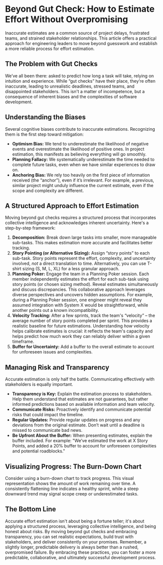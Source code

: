 # Beyond Gut Check: How to Estimate Effort Without Overpromising

Inaccurate estimates are a common source of project delays, frustrated teams, and strained stakeholder relationships. This article offers a practical approach for engineering leaders to move beyond guesswork and establish a more reliable process for effort estimation.

## The Problem with Gut Checks

We’ve all been there: asked to predict how long a task will take, relying on intuition and experience. While “gut checks” have their place, they’re often inaccurate, leading to unrealistic deadlines, stressed teams, and disappointed stakeholders. This isn't a matter of incompetence, but a consequence of inherent biases and the complexities of software development.

## Understanding the Biases

Several cognitive biases contribute to inaccurate estimations. Recognizing them is the first step toward mitigation:

*   **Optimism Bias:** We tend to underestimate the likelihood of negative events and overestimate the likelihood of positive ones. In project estimation, this manifests as believing everything will go smoothly.
*   **Planning Fallacy:** We systematically underestimate the time needed to complete future tasks, even when we have similar experiences to draw on.
*   **Anchoring Bias:** We rely too heavily on the first piece of information received (the “anchor”), even if it’s irrelevant. For example, a previous, similar project might unduly influence the current estimate, even if the scope and complexity are different.

## A Structured Approach to Effort Estimation

Moving beyond gut checks requires a structured process that incorporates collective intelligence and acknowledges inherent uncertainty. Here's a step-by-step framework:

1.  **Decomposition:** Break down large tasks into smaller, more manageable sub-tasks. This makes estimation more accurate and facilitates better tracking.
2.  **Story Pointing (or Alternative Sizing):** Assign “story points” to each sub-task. Story points represent the effort, complexity, and uncertainty involved, *not* a direct translation to time.  Alternatively, you can use T-shirt sizing (S, M, L, XL) for a less granular approach.
3.  **Planning Poker:** Engage the team in a Planning Poker session. Each member independently estimates the effort for each sub-task using story points (or chosen sizing method). Reveal estimates simultaneously and discuss discrepancies. This collaborative approach leverages diverse perspectives and uncovers hidden assumptions. For example, during a Planning Poker session, one engineer might reveal they assumed integration with System X would be straightforward, while another points out a known incompatibility.
4.  **Velocity Tracking:**  After a few sprints, track the team's “velocity” – the average number of story points completed per sprint.  This provides a realistic baseline for future estimations.  Understanding *how* velocity helps calibrate estimates is crucial: it reflects the team's capacity and helps predict how much work they can reliably deliver within a given timeframe.
5.  **Buffer for Uncertainty:** Add a buffer to the overall estimate to account for unforeseen issues and complexities. 

## Managing Risk and Transparency

Accurate estimation is only half the battle.  Communicating effectively with stakeholders is equally important.

*   **Transparency is Key:** Explain the estimation process to stakeholders. Help them understand that estimates are not guarantees, but rather informed predictions based on available information and team velocity.
*   **Communicate Risks:** Proactively identify and communicate potential risks that could impact the timeline.
*   **Regular Updates:** Provide regular updates on progress and any deviations from the original estimate. Don’t wait until a deadline is missed to communicate bad news.
*   **Be Upfront About the Buffer:** When presenting estimates, explain the buffer included. For example: "We’ve estimated the work at X Story Points, and added a 20% buffer to account for unforeseen complexities and potential roadblocks."

## Visualizing Progress: The Burn-Down Chart

Consider using a burn-down chart to track progress. This visual representation shows the amount of work remaining over time. A consistently flattening line indicates a healthy sprint, while a steep downward trend may signal scope creep or underestimated tasks.

## The Bottom Line

Accurate effort estimation isn't about being a fortune teller; it's about applying a structured process, leveraging collective intelligence, and being honest about risks. By moving beyond gut checks and embracing transparency, you can set realistic expectations, build trust with stakeholders, and deliver consistently on your promises. Remember, a slightly longer, predictable delivery is always better than a rushed, overpromised failure. By embracing these practices, you can foster a more predictable, collaborative, and ultimately successful development process.
